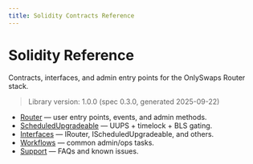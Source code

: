 ```yaml
---
title: Solidity Contracts Reference
---
```


# Solidity Reference

Contracts, interfaces, and admin entry points for the OnlySwaps Router stack.

> Library version: 1.0.0 (spec 0.3.0, generated 2025-09-22)

- [Router](router.md) — user entry points, events, and admin methods.
- [ScheduledUpgradeable](scheduled-upgradeable.md) — UUPS + timelock + BLS gating.
- [Interfaces](interfaces.md) — IRouter, IScheduledUpgradeable, and others.
- [Workflows](workflows.md) — common admin/ops tasks.
- [Support](support.md) — FAQs and known issues.
